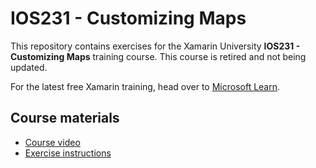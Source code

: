 # IOS231 - Customizing Maps

This repository contains exercises for the Xamarin University **IOS231 - Customizing Maps** training course. This course is retired and not being updated.

For the latest free Xamarin training, head over to [Microsoft Learn](https://aka.ms/learn-xamarin).

## Course materials

* [Course video](https://youtu.be/TFNhrqmQPuY)
* [Exercise instructions](https://XamarinUniversity.github.io/IOS231/)
